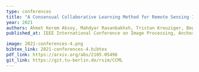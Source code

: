 ```yaml
---
type: conferences
title: "A Consensual Collaborative Learning Method for Remote Sensing Image Classification Under Noisy Multi-Labels"
year: 2021
authors: Ahmet Kerem Aksoy, Mahdyar Ravanbakhsh, Tristan Kreuziger, Begüm Demir
published_at: IEEE International Conference on Image Processing, Anchorage, Alaska, USA, 2021

image: 2021-conferences-4.png
bibtex_link: 2021-conferences-4.bibtex
pdf_link: https://arxiv.org/abs/2105.05496
git_link: https://git.tu-berlin.de/rsim/CCML
---
```

